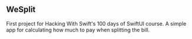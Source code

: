 ## WeSplit

First project for Hacking With Swift's 100 days of SwiftUI course. A simple app for calculating how much to pay when splitting the bill.
